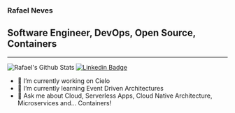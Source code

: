 ### Rafael  Neves

## Software Engineer, DevOps, Open Source, Containers

---

<img align="left" alt="Rafael's Github Stats" src="https://github-readme-stats.vercel.app/api?username=Rafa-Fortes&show_icons=true&hide_border=true" />

[linkedin]: linkedin.com/in/


[![Linkedin Badge](https://img.shields.io/badge/-LinkedIn-blue?style=flat-square&logo=Linkedin&logoColor=white&link=https:https://www.linkedin.com/in/rafael-sn-79138234/)](https://www.linkedin.com/in/rafael-sn-79138234)


- 🔭 I’m currently working on Cielo
- 🌱 I’m currently learning Event Driven Architectures 
- 💬 Ask me about Cloud, Serverless Apps, Cloud Native Architecture, Microservices and... Containers! 
